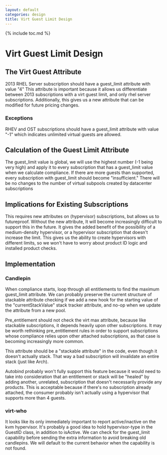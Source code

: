 ```yaml
---
layout: default
categories: design
title: Virt Guest Limit Design
---
```

{% include toc.md %}

# Virt Guest Limit Design

## The Virt Guest Attribute
2013 RHEL Server subscription should have a guest_limit attribute with value "4"
This attribute is important because it allows us differentiate between 2013 subscriptions
with a virt guest limit, and only rhel server subscriptions.  Additionally,
this gives us a new attribute that can be modified for future pricing changes.

### Exceptions
RHEV and OST subscriptions should have a guest_limit attribute with value "-1"
which indicates unlimited virtual guests are allowed.

## Calculation of the Guest Limit Attribute
The guest_limit value is global, we will use the highest number (-1 being very high) and
apply it to every subscription that has a guest_limit value when we calculate compliance.
If there are more guests than supported, every subscription with guest_limit should become "insufficient."
There will be no changes to the number of virtual subpools created by datacenter subscriptions

## Implications for Existing Subscriptions
This requires new attributes on (hypervisor) subscriptions, but allows us to
futureproof.  Without the new attribute, It will become increasingly difficult
to support this in the future.  It gives the added benefit of the possibility
of a medium-density hypervisor, or a hypervisor subscription that doesn't
increase the limit.  This gives us the ability to create hypervisors with
different limits, so we won't have to worry about product ID logic and
installed product checks.

## Implementation

### Candlepin
When compliance starts, loop through all entitlements to find the maximum
guest_limit attribute.  We can probably preserve the current structure of
stackable attribute checking if we add a new hook for the starting value of the
"currentStackValue" stack tracker attribute, and no-op when we update the
attribute from a new pool.

Pre_entitlement should not check the virt max attribute, because like stackable subscriptions,
it depends heavily upon other subscriptions.  It may be worth rethinking pre_entitlement rules
in order to support subscriptions whose compliance relies upon other attached subscriptions,
as that case is becoming increasingly more common.

This attribute should be a "stackable attribute" in the code, even though it
doesn't actually stack.  That way a bad subscription will invalidate an entire
stack (just like Arch).

Autobind probably won't fully support this feature because it would need to
take into consideration that an entitlement or stack will be "healed" by adding
another, unrelated, subscription that doesn't necessarily provide any products.
This is acceptable because if there's no subscription already attached, the
consumer probably isn't actually using a hypervisor that supports more than 4
guests.

### virt-who
It looks like its only immediately important to report active/inactive on the
kvm hypervisor.  It's probably a good idea to hold hypervisor-type in the
GuestID class, in addition to isActive.  We can check for the guest_limit
capability before sending the extra information to avoid breaking old
candlepins.  We will default to the current behavior when the capability is not
found.
